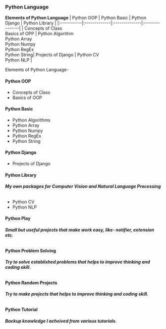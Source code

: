 ### **Python Language**

**Elements of Python Language**
| Python OOP | Python Basic | Python Django | Python Library |
|:-----------|:-------------|:--------------|:---------------|
| Concepts of Class<br> Basics of OPP | Python Algorithm<br> Python Array<br> Python Numpy<br> Python RegEx<br> Python String| Projects of Django | Python CV<br> Python NLP |


Elements of Python Language-
#### **Python OOP**
* Concepts of Class
* Basics of OOP
#### **Python Basic**
* Python Algorithms
* Python Array
* Python Numpy
* Python RegEx
* Python String
#### **Python Django**
* Projects of Django
#### **Python Library**
###### **My own packages for Computer Vision and Natural Language Processing**
* Python CV
* Python NLP
#### **Python Play**
###### **Small but useful projects that make work easy, like- notifier, extension etc.**
#### **Python Problem Solving**
###### **Try to solve established problems that helps to improve thinking and coding skill.**
#### **Python Random Projects**
###### **Try to make projects that helps to improve thinking and coding skill.**
#### **Python Tutorial**
###### **Backup knowledge I acheived from various tutorials.**